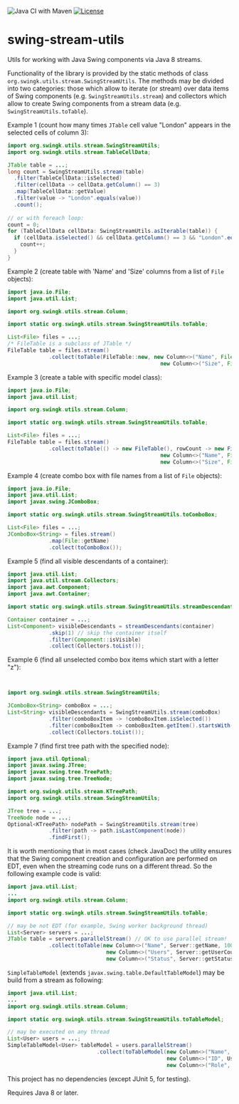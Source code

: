 ![Java CI with Maven](https://github.com/parubok/table-stream-utils/workflows/Java%20CI%20with%20Maven/badge.svg)
[![License](https://img.shields.io/badge/License-Apache%202.0-blue.svg)](https://github.com/parubok/table-stream-utils/blob/master/LICENSE)

# swing-stream-utils
Utils for working with Java Swing components via Java 8 streams.

Functionality of the library is provided by the static methods of class `org.swingk.utils.stream.SwingStreamUtils`.
The methods may be divided into two categories: those which allow to iterate (or stream) over data items of Swing components 
(e.g. `SwingStreamUtils.stream`) and collectors which allow to create Swing components from a stream data (e.g. `SwingStreamUtils.toTable`).

Example 1 (count how many times `JTable` cell value "London" appears in the selected cells of column 3):
```java
import org.swingk.utils.stream.SwingStreamUtils;
import org.swingk.utils.stream.TableCellData;

JTable table = ...;
long count = SwingStreamUtils.stream(table)
  .filter(TableCellData::isSelected)
  .filter(cellData -> cellData.getColumn() == 3)
  .map(TableCellData::getValue)
  .filter(value -> "London".equals(value))
  .count();
  
// or with foreach loop:
count = 0;
for (TableCellData cellData: SwingStreamUtils.asIterable(table)) {
  if (cellData.isSelected() && cellData.getColumn() == 3 && "London".equals(cellData.getValue())) {
    count++;
  }
}
```

Example 2 (create table with 'Name' and 'Size' columns from a list of `File` objects):
```java
import java.io.File;
import java.util.List;

import org.swingk.utils.stream.Column;

import static org.swingk.utils.stream.SwingStreamUtils.toTable;

List<File> files = ...;
/* FileTable is a subclass of JTable */
FileTable table = files.stream()
             .collect(toTable(FileTable::new, new Column<>("Name", File::getName, 100, String.class), 
                                                new Column<>("Size", File::length, 70, Long.class)));
```

Example 3 (create a table with specific model class):
```java
import java.io.File;
import java.util.List;

import org.swingk.utils.stream.Column;

import static org.swingk.utils.stream.SwingStreamUtils.toTable;

List<File> files = ...;
FileTable table = files.stream()
             .collect(toTable(() -> new FileTable(), rowCount -> new FileTableModel(rowCount), 
                                                new Column<>("Name", File::getName, 100, String.class), 
                                                new Column<>("Size", File::length, 70, Long.class)));
```

Example 4 (create combo box with file names from a list of `File` objects):
```java
import java.io.File;
import java.util.List;
import javax.swing.JComboBox;

import static org.swingk.utils.stream.SwingStreamUtils.toComboBox;

List<File> files = ...;
JComboBox<String> = files.stream()
             .map(File::getName)
             .collect(toComboBox());
```

Example 5 (find all visible descendants of a container):
```java
import java.util.List;
import java.util.stream.Collectors;
import java.awt.Component;
import java.awt.Container;

import static org.swingk.utils.stream.SwingStreamUtils.streamDescendants;

Container container = ...;
List<Component> visibleDescendants = streamDescendants(container)
             .skip(1) // skip the container itself
             .filter(Component::isVisible)
             .collect(Collectors.toList());
```

Example 6 (find all unselected combo box items which start with a letter "z"):
```java


import org.swingk.utils.stream.SwingStreamUtils;

JComboBox<String> comboBox = ...;
List<String> visibleDescendants = SwingStreamUtils.stream(comboBox)
             .filter(comboBoxItem -> !comboBoxItem.isSelected())
             .filter(comboBoxItem -> comboBoxItem.getItem().startsWith("z"))
             .collect(Collectors.toList());
```

Example 7 (find first tree path with the specified node):
```java
import java.util.Optional;
import javax.swing.JTree;
import javax.swing.tree.TreePath;
import javax.swing.tree.TreeNode;

import org.swingk.utils.stream.KTreePath;
import org.swingk.utils.stream.SwingStreamUtils;

JTree tree = ...;
TreeNode node = ...;
Optional<KTreePath> nodePath = SwingStreamUtils.stream(tree)
             .filter(path -> path.isLastComponent(node))
             .findFirst();
```

It is worth mentioning that in most cases (check JavaDoc) the utility ensures that the Swing component creation and configuration are performed on EDT, even when the streaming code runs on a different thread. So the following example code is valid:
```java
import java.util.List;
...
import org.swingk.utils.stream.Column;

import static org.swingk.utils.stream.SwingStreamUtils.toTable;

// may be not EDT (for example, Swing worker background thread)
List<Server> servers = ...;
JTable table = servers.parallelStream() // OK to use parallel stream!
             .collect(toTable(new Column<>("Name", Server::getName, 100, String.class),
                               new Column<>("Users", Server::getUserCount, 50, Integer.class),
                               new Column<>("Status", Server::getStatus, 200, String.class));
```

`SimpleTableModel` (extends `javax.swing.table.DefaultTableModel`) may be build from a stream as following:
```java
import java.util.List;
...
import org.swingk.utils.stream.Column;

import static org.swingk.utils.stream.SwingStreamUtils.toTableModel;

// may be executed on any thread
List<User> users = ...;
SimpleTableModel<User> tableModel = users.parallelStream()
                            .collect(toTableModel(new Column<>("Name", User::getName, 100, String.class),
                                                  new Column<>("ID", User::getID, 50, Long.class),
                                                  new Column<>("Role", User::getRole, 200, String.class));
```

This project has no dependencies (except JUnit 5, for testing).

Requires Java 8 or later.
